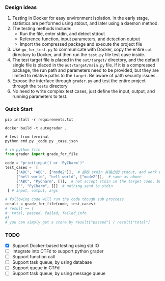 
### Design ideas
1. Testing in Docker for easy environment isolation. In the early stage, statistics are performed using stdout, and later using a daemon method. 
2. The testing methods include:
    * Run the file, enter stdin, and detect stdout
    * Reference function, input parameters, and detection output 
    * Import the compressed package and execute the project file
3. Use `go_for_test.py` to communicate with Docker, copy the entire `out` directory to Docker, and then run the `test.py` file test case inside.
4. The test target file is placed in the `out/target/` directory, and the default single file is placed in the `out/target/main.py` file. If it is a compressed package, the run path and parameters need to be provided, but they are limited to relative paths to the `target`. Be aware of path security issues.
5. Expose the interface through `grader.py` and test the entire project through the `tests` directory
6. No need to write complex test cases, just define the input, output, and running parameters to test.

### Quick Start

```shell
pip install -r requirements.txt

docker build -t autograder .

# test from terminal
python cmd.py _code.py _case.json
```

```python
# in python file
from grader import grade_for_file

code = "print(input() or 'PyCharm')"
test_cases =  [
     ["ABC", "ABC", ["mode2"]],  # 接收 stdin 并输出到 stdout, and work with args
     ["hell world", "hell world", ["mode2"]],  # same as above
     ["ABC", "PyCharm", []],  # not accept stdin in the target code, but send some in.
     ["", "PyCharm", []]  # nothing send to stdin
 ] # input, output, args

# following code will run the code though sub proccess
result = grade_for_file(code, test_cases)
# result == {
#  total, passed, failed, failed_info
#}
# you can simply get a score by result["passed"] / result["total"]
```

### TODO
- [x] Support Docker-based testing using std IO
- [ ] Integrate into CTFd to support python grader
- [ ] Support function call
- [ ] Support task queue, by using database
- [ ] Support queue in CTFd
- [ ] Support task queue, by using message queue